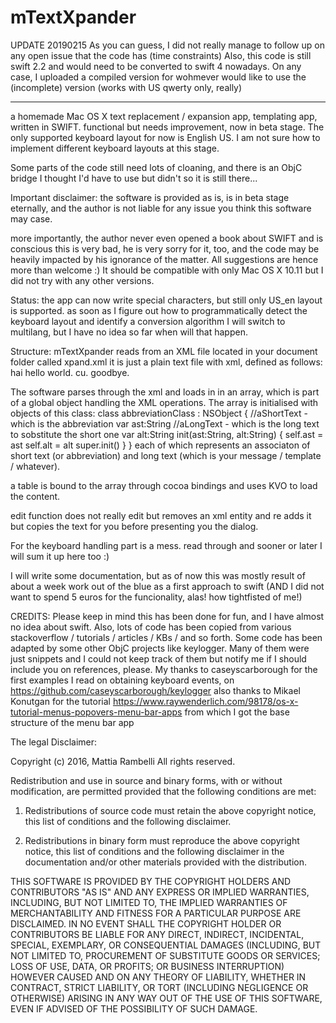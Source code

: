 # mTextXpander

UPDATE 20190215
As you can guess, I did not really manage to follow up on any open issue that the code has (time constraints)
Also, this code is still swift 2.2 and would need to be converted to swift 4 nowadays. 
On any case, I uploaded a compiled version for wohmever would like to use the (incomplete) version (works with US qwerty only, really)

----------------

a homemade Mac OS X text replacement / expansion app, templating app, written in SWIFT. functional but needs improvement, now in beta stage.
The only supported keyboard layout for now is English US. I am not sure how to implement different keyboard layouts at this stage.

Some parts of the code still need lots of cloaning, and there is an ObjC bridge I thought I'd have to use but didn't so it is still there...

Important disclaimer:
 the software is provided as is, is in beta stage eternally, and the author is not liable for any issue you think this software may case.
 
 more importantly, the author never even opened a book about SWIFT and is conscious this is very bad, he is very sorry for it, too, and the code may be heavily impacted by his ignorance of the matter. All suggestions are hence more than welcome :)
 It should be compatible with only Mac OS X 10.11 but I did not try with any other versions.

Status:
the app can now write special characters, but still only US_en layout is supported. as soon as I figure out how to programmatically detect the keyboard layout and identify a conversion algorithm I will switch to multilang, but I have no idea so far when will that happen.

Structure:
mTextXpander reads from an XML file located in your document folder called xpand.xml
it is just a plain text file with xml, defined as follows:
<xml>
<abbreviation>
<shorttext>
hai
</shorttext>
<longtext>
hello world.
</longtext>
</abbreviation>
<abbreviation>
<shorttext>
cu.
</shorttext>
<longtext>
goodbye.
</longtext>
</abbreviation>
</xml>


The software parses through the xml and loads in in an array, which is part of a global object handling the XML operations.
The array is initialised with objects of this class:
class abbreviationClass : NSObject {
    //aShortText - which is the abbreviation
    var ast:String
    //aLongText - which is the long text to sobstitute the short one
    var alt:String
    init(ast:String, alt:String) {
        self.ast = ast
        self.alt = alt
        super.init()
    }
}
each of which represents an associaton of short text (or abbreviation) and long text (which is your message / template / whatever).

a table is bound to the array through cocoa bindings and uses KVO to load the content.

edit function does not really edit but removes an xml entity and re adds it but copies the text for you before presenting you the dialog.

For the keyboard handling part is a mess. read through and sooner or later I will sum it up here too :)

I will write some documentation, but as of now this was mostly result of about a week work out of the blue as a first approach to swift (AND I did not want to spend 5 euros for the funcionality, alas! how tightfisted of me!)


CREDITS:
Please keep in mind this has been done for fun, and I have almost no idea about swift.
Also, lots of code has been copied from various stackoverflow / tutorials / articles / KBs / and so forth.
Some code has been adapted by some other ObjC projects like keylogger.
Many of them were just snippets and I could not keep track of them but notify me if I should include you on references, please.
My thanks to caseyscarborough for the first examples I read on obtaining keyboard events, on https://github.com/caseyscarborough/keylogger
also thanks to Mikael Konutgan for the tutorial https://www.raywenderlich.com/98178/os-x-tutorial-menus-popovers-menu-bar-apps
from which I got the base structure of the menu bar app



The legal Disclaimer:

Copyright (c) 2016, Mattia Rambelli
All rights reserved.

Redistribution and use in source and binary forms, with or without modification, are permitted provided that the following conditions are met:

1. Redistributions of source code must retain the above copyright notice, this list of conditions and the following disclaimer.

2. Redistributions in binary form must reproduce the above copyright notice, this list of conditions and the following disclaimer in the documentation and/or other materials provided with the distribution.

THIS SOFTWARE IS PROVIDED BY THE COPYRIGHT HOLDERS AND CONTRIBUTORS "AS IS" AND ANY EXPRESS OR IMPLIED WARRANTIES, INCLUDING, BUT NOT LIMITED TO, THE IMPLIED WARRANTIES OF MERCHANTABILITY AND FITNESS FOR A PARTICULAR PURPOSE ARE DISCLAIMED. IN NO EVENT SHALL THE COPYRIGHT HOLDER OR CONTRIBUTORS BE LIABLE FOR ANY DIRECT, INDIRECT, INCIDENTAL, SPECIAL, EXEMPLARY, OR CONSEQUENTIAL DAMAGES (INCLUDING, BUT NOT LIMITED TO, PROCUREMENT OF SUBSTITUTE GOODS OR SERVICES; LOSS OF USE, DATA, OR PROFITS; OR BUSINESS INTERRUPTION) HOWEVER CAUSED AND ON ANY THEORY OF LIABILITY, WHETHER IN CONTRACT, STRICT LIABILITY, OR TORT (INCLUDING NEGLIGENCE OR OTHERWISE) ARISING IN ANY WAY OUT OF THE USE OF THIS SOFTWARE, EVEN IF ADVISED OF THE POSSIBILITY OF SUCH DAMAGE.

